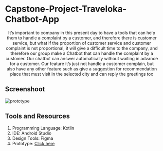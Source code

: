 # Capstone-Project-Traveloka-Chatbot-App
<div align="center">It’s important to company in this present day to have a tools that can help them to handle a complaint by a customer, and therefore there is customer service, but what if the proportion of customer service and customer complaint is not proportional, it will give a difficult time to the company, and therefore our group make a Chatbot that can handle the complaint by a customer. Our chatbot can answer automatically without waiting in advance for a customer. Our feature it’s just not handle a customer complain, but also have any other feature such as give a suggestion for recommendation place that must visit in the selected city and can reply the greetings too</div>

## Screenshoot
![prototype](https://user-images.githubusercontent.com/54896129/174328686-5a846f43-db4c-4a86-9410-e2ae8eee8e13.png)


## Tools and Resources
1. Programming Language: Kotlin
2. IDE: Android Studio
3. Design Tools: Figma
4. Prototype: [Click here](https://www.figma.com/file/FsMcCyJ8tM80LgwQMnmwxH/Traveloka-Chatbot-Design?node-id=3%3A2)

